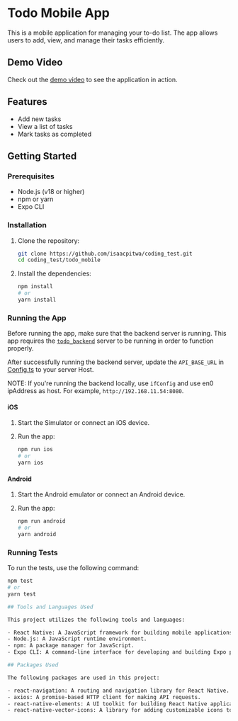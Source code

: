 # Todo Mobile App

This is a mobile application for managing your to-do list. The app allows users to add, view, and manage their tasks efficiently.

## Demo Video

Check out the [demo video](https://www.loom.com/share/b0af0c47b6184cee9840eee0a50e74a9?sid=81465686-0f94-4bda-bfc2-904c7344f982) to see the application in action.

## Features

- Add new tasks
- View a list of tasks
- Mark tasks as completed

## Getting Started

### Prerequisites

- Node.js (v18 or higher)
- npm or yarn
- Expo CLI

### Installation

1. Clone the repository:

    ```sh
    git clone https://github.com/isaacpitwa/coding_test.git
    cd coding_test/todo_mobile
    ```

2. Install the dependencies:

    ```sh
    npm install
    # or
    yarn install
    ```

### Running the App
Before running the app, make sure that the backend server is running. This app requires the [`todo_backend`](../todo_backend/) server to be running in order to function properly.

After successfully running the backend server, update the `API_BASE_URL` in [Config.ts](./Config.ts)  to your server Host.

NOTE: If you're running the backend locally, use `ifConfig` and use en0 ipAddress as host. For example, `http://192.168.11.54:8080`.

#### iOS

1. Start the Simulator or connect an iOS device.

2. Run the app:

    ```sh
    npm run ios
    # or
    yarn ios
    ```

#### Android

1. Start the Android emulator or connect an Android device.

2. Run the app:

    ```sh
    npm run android
    # or
    yarn android
    ```

### Running Tests

To run the tests, use the following command:

```sh
npm test
# or
yarn test

## Tools and Languages Used

This project utilizes the following tools and languages:

- React Native: A JavaScript framework for building mobile applications.
- Node.js: A JavaScript runtime environment.
- npm: A package manager for JavaScript.
- Expo CLI: A command-line interface for developing and building Expo projects.

## Packages Used

The following packages are used in this project:

- react-navigation: A routing and navigation library for React Native.
- axios: A promise-based HTTP client for making API requests.
- react-native-elements: A UI toolkit for building React Native applications.
- react-native-vector-icons: A library for adding customizable icons to React Native applications.
